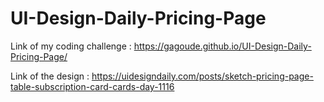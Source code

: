 # UI-Design-Daily-Pricing-Page

Link of my coding challenge : https://gagoude.github.io/UI-Design-Daily-Pricing-Page/

Link of the design : https://uidesigndaily.com/posts/sketch-pricing-page-table-subscription-card-cards-day-1116
